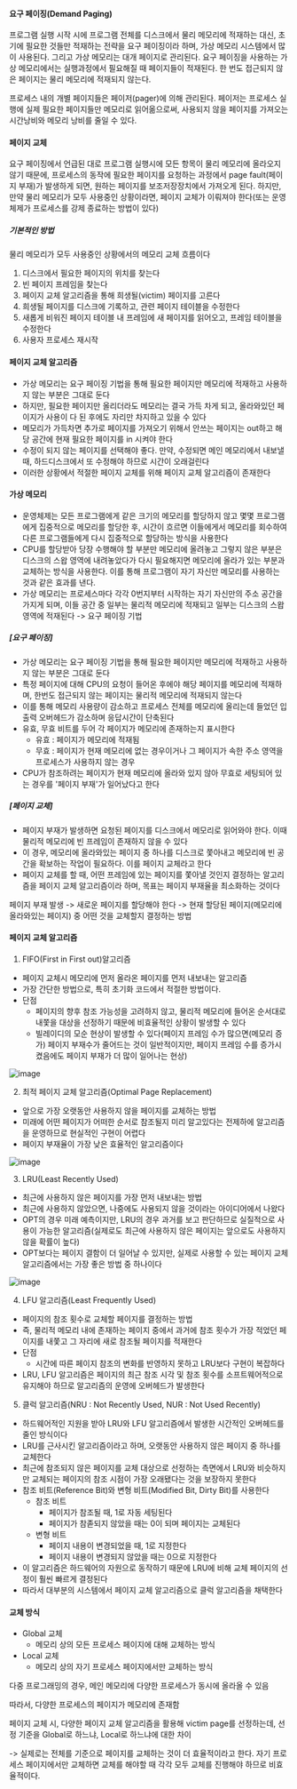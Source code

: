 #### 요구 페이징(Demand Paging)

프로그램 실행 시작 시에 프로그램 전체를 디스크에서 물리 메모리에 적재하는 대신, 초기에 필요한 것들만 적재하는
전략을 요구 페이징이라 하며, 가상 메모리 시스템에서 많이 사용된다. 그리고 가상 메모리는 대개 페이지로 관리된다.
요구 페이징을 사용하는 가상 메모리에서는 실행과정에서 필요해질 때 페이지들이 적재된다. 한 번도 접근되지 않은
페이지는 물리 메모리에 적재되지 않는다.

프로세스 내의 개별 페이지들은 페이저(pager)에 의해 관리된다. 페이저는 프로세스 실행에 실제 필요한 페이지들만
메모리로 읽어옮으로써, 사용되지 않을 페이지를 가져오는 시간낭비와 메모리 낭비를 줄일 수 있다.

#### 페이지 교체

요구 페이징에서 언급된 대로 프로그램 실행시에 모든 항목이 물리 메모리에 올라오지 않기 때문에, 프로세스의 동작에
필요한 페이지를 요청하는 과정에서 page fault(페이지 부재)가 발생하게 되면, 원하는 페이지를 보조저장장치에서 
가져오게 된다. 하지만, 만약 물리 메모리가 모두 사용중인 상황이라면, 페이지 교체가 이뤄져야 한다(또는 운영체제가
프로세스를 강제 종료하는 방법이 있다)

##### 기본적인 방법

물리 메모리가 모두 사용중인 상황에서의 메모리 교체 흐름이다
1. 디스크에서 필요한 페이지의 위치를 찾는다
2. 빈 페이지 프레임을 찾는다
  1. 페이지 교체 알고리즘을 통해 희생될(victim) 페이지를 고른다
  2. 희생될 페이지를 디스크에 기록하고, 관련 페이지 테이블을 수정한다
3. 새롭게 비워진 페이지 테이블 내 프레임에 새 페이지를 읽어오고, 프레임 테이블을 수정한다
4. 사용자 프로세스 재시작


#### 페이지 교체 알고리즘

- 가상 메모리는 요구 페이징 기법을 통해 필요한 페이지만 메모리에 적재하고 사용하지 않는 부분은 그대로 둔다
- 하지만, 필요한 페이지만 올리더라도 메모리는 결국 가득 차게 되고, 올라와있던 페이지가 사용이 다 된 후에도
자리만 차지하고 있을 수 있다
- 메모리가 가득차면 추가로 페이지를 가져오기 위해서 안쓰는 페이지는 out하고 해당 공간에 현재 필요한 페이지를 in
시켜야 한다
- 수정이 되지 않는 페이지를 선택해야 좋다. 만약, 수정되면 메인 메모리에서 내보낼 때, 하드디스크에서 또 수정해야
하므로 시간이 오래걸린다
- 이러한 상황에서 적절한 페이지 교체를 위해 페이지 교체 알고리즘이 존재한다

#### 가상 메모리
- 운영체제는 모든 프로그램에게 같은 크기의 메모리를 할당하지 않고 몇몇 프로그램에게 집중적으로 메모리를 할당한
후, 시간이 흐르면 이들에게서 메모리를 회수하여 다른 프로그램들에게 다시 집중적으로 할당하는 방식을 사용한다
- CPU를 할당받아 당장 수행해야 할 부분만 메모리에 올려놓고 그렇지 않은 부분은 디스크의 스왑 영역에 내려놓았다가
다시 필요해지면 메모리에 올라가 있는 부분과 교체하는 방식을 사용한다. 이를 통해 프로그램이 자기 자신만 메모리를
사용하는 것과 같은 효과를 낸다.
- 가상 메모리는 프로세스마다 각각 0번지부터 시작하는 자기 자신만의 주소 공간을 가지게 되며, 이들 공간 중
일부는 물리적 메모리에 적재되고 일부는 디스크의 스왑 영역에 적재된다 -> 요구 페이징 기법

##### [요구 페이징]
- 가상 메모리는 요구 페이징 기법을 통해 필요한 페이지만 메모리에 적재하고 사용하지 않는 부분은 그대로 둔다
- 특정 페이지에 대해 CPU의 요청이 들어온 후에야 해당 페이지를 메모리에 적재하며, 한번도 접근되지 않는 페이지는
물리적 메모리에 적재되지 않는다
- 이를 통해 메모리 사용량이 감소하고 프로세스 전체를 메모리에 올리는데 들었던 입출력 오버헤드가 감소하며 응답시간이
단축된다
- 유효, 무효 비트를 두어 각 페이지가 메모리에 존재하는지 표시한다
  - 유효 : 페이지가 메모리에 적재됨
  - 무효 : 페이지가 현재 메모리에 없는 경우이거나 그 페이지가 속한 주소 영역을 프로세스가 사용하지 않는 경우
- CPU가 참조하려는 페이지가 현재 메모리에 올라와 있지 않아 무효로 세팅되어 있는 경우를 '페이지 부재'가 일어났다고 한다

##### [페이지 교체]
- 페이지 부재가 발생하면 요청된 페이지를 디스크에서 메모리로 읽어와야 한다. 이때 물리적 메모리에 빈 프레임이
존재하지 않을 수 있다
- 이 경우, 메모리에 올라와있는 페이지 중 하나를 디스크로 쫓아내고 메모리에 빈 공간을 확보하는 작업이 필요하다.
이를 페이지 교체라고 한다
- 페이지 교체를 할 때, 어떤 프레임에 있는 페이지를 쫓아낼 것인지 결정하는 알고리즘을 페이지 교체 알고리즘이라 
하며, 목표는 페이지 부재율을 최소화하는 것이다

페이지 부재 발생 -> 새로운 페이지를 할당해야 한다 -> 현재 할당된 페이지(메모리에 올라와있는 페이지) 중 
어떤 것을 교체할지 결정하는 방법

#### 페이지 교체 알고리즘
1. FIFO(First in First out)알고리즘
  - 페이지 교체시 메모리에 먼저 올라온 페이지를 먼저 내보내는 알고리즘
  - 가장 간단한 방법으로, 특히 초기화 코드에서 적절한 방법이다.
  - 단점
    - 페이지의 향후 참조 가능성을 고려하지 않고, 물리적 메모리에 들어온 순서대로 내쫓을 대상을 선정하기
    때문에 비효율적인 상황이 발생할 수 있다
    - 빌레이디의 모순 현상이 발생할 수 있다(페이지 프레임 수가 많으면(메모리 증가) 페이지 부재수가 줄어드는
    것이 일반적이지만, 페이지 프레임 수를 증가시켰음에도 페이지 부재가 더 많이 일어나는 현상)
    
![image](https://user-images.githubusercontent.com/67304980/131462699-fecee92b-517f-43bc-b4f6-aa5e51f2d479.png)

2. 최적 페이지 교체 알고리즘(Optimal Page Replacement)
  - 앞으로 가장 오랫동안 사용하지 않을 페이지를 교체하는 방법
  - 미래에 어떤 페이지가 어떠한 순서로 참조될지 미리 알고있다는 전제하에 알고리즘을 운영하므로 현실적인 구현이 어렵다
  - 페이지 부재율이 가장 낮은 효율적인 알고리즘이다

![image](https://user-images.githubusercontent.com/67304980/131462918-cd3a9b25-eafb-4b36-9849-552b3911be64.png)

3. LRU(Least Recently Used)
  - 최근에 사용하지 않은 페이지를 가장 먼저 내보내는 방법
  - 최근에 사용하지 않았으면, 나중에도 사용되지 않을 것이라는 아이디어에서 나왔다
  - OPT의 경우 미래 예측이지만, LRU의 경우 과거를 보고 판단하므로 실질적으로 사용이 가능한 알고리즘(실제로도
  최근에 사용하지 않은 페이지는 앞으로도 사용하지 않을 확률이 높다)
  - OPT보다는 페이지 결함이 더 일어날 수 있지만, 실제로 사용할 수 있는 페이지 교체 알고리즘에서는 가장 좋은
  방법 중 하나이다
  
![image](https://user-images.githubusercontent.com/67304980/131463323-246653e1-4ec5-4a31-9b86-a24dc6a4b7be.png)

4. LFU 알고리즘(Least Frequently Used)
  - 페이지의 참조 횟수로 교체할 페이지를 결정하는 방법
  - 즉, 물리적 메모리 내에 존재하는 페이지 중에서 과거에 참조 횟수가 가장 적었던 페이지를 내쫓고 그 자리에
  새로 참조될 페이지를 적재한다
  - 단점
    - 시간에 따른 페이지 참조의 변화를 반영하지 못하고 LRU보다 구현이 복잡하다
  - LRU, LFU 알고리즘은 페이지의 최근 참조 시각 및 참조 횟수를 소프트웨어적으로 유지해야 하므로 알고리즘의
  운영에 오버헤드가 발생한다

5. 클럭 알고리즘(NRU : Not Recently Used, NUR : Not Used Recently)
  - 하드웨어적인 지원을 받아 LRU와 LFU 알고리즘에서 발생한 시간적인 오버헤드를 줄인 방식이다
  - LRU를 근사시킨 알고리즘이라고 하며, 오랫동안 사용하지 않은 페이지 중 하나를 교체한다
  - 최근에 참조되지 않은 페이지를 교체 대상으로 선정하는 측면에서 LRU와 비슷하지만 교체되는 페이지의 
  참조 시점이 가장 오래됐다는 것을 보장하지 못한다
  - 참조 비트(Reference Bit)와 변형 비트(Modified Bit, Dirty Bit)를 사용한다
    - 참조 비트
      - 페이지가 참조될 때, 1로 자동 세팅된다
      - 페이지가 참졷되지 않았을 때는 0이 되며 페이지는 교체된다
    - 변형 비트
      - 페이지 내용이 변경되었을 때, 1로 지정한다
      - 페이지 내용이 변경되지 않았을 때는 0으로 지정한다
  - 이 알고리즘은 하드웨어의 자원으로 동작하기 때문에 LRU에 비해 교체 페이지의 선정이 훨씬 빠르게 결정된다
  - 따라서 대부분의 시스템에서 페이지 교체 알고리즘으로 클럭 알고리즘을 채택한다

#### 교체 방식
- Global 교체
  - 메모리 상의 모든 프로세스 페이지에 대해 교체하는 방식
- Local 교체
  - 메모리 상의 자기 프로세스 페이지에서만 교체하는 방식

다중 프로그래밍의 경우, 메인 메모리에 다양한 프로세스가 동시에 올라올 수 있음

따라서, 다양한 프로세스의 페이지가 메모리에 존재함

페이지 교체 시, 다양한 페이지 교체 알고리즘을 활용해 victim page를 선정하는데, 선정 기준을 Global로 하느냐,
Local로 하느냐에 대한 차이

-> 실제로는 전체를 기준으로 페이지를 교체하는 것이 더 효율적이라고 한다. 자기 프로세스 페이지에서만 교체하면
교체를 해야할 때 각각 모두 교체를 진행해야 하므로 비효율적이다.





















